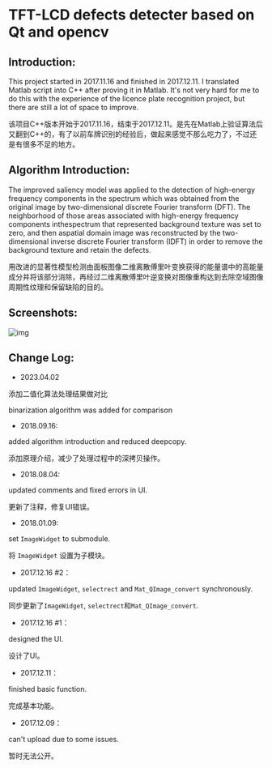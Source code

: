 # TFT-LCD defects detecter based on Qt and opencv
## Introduction: ##

This project started in 2017.11.16 and finished in 2017.12.11. I translated Matlab script into C++ after proving it in Matlab. It's not very hard for me to do this with the experience of the licence plate recognition project, but there are still a lot of space to improve.

该项目C++版本开始于2017.11.16，结束于2017.12.11。是先在Matlab上验证算法后又翻到C++的，有了以前车牌识别的经验后，做起来感觉不那么吃力了，不过还是有很多不足的地方。 

## Algorithm Introduction: 

The improved saliency model was applied to the detection of high-energy frequency components in the spectrum which was obtained from the original image by two-dimensional discrete Fourier transform (DFT). The neighborhood of those areas associated with high-energy frequency components inthespectrum that represented background texture was set to zero, and then aspatial domain image was reconstructed by the two-dimensional inverse discrete Fourier transform (IDFT) in order to remove the background texture and retain the defects.

用改进的显著性模型检测由面板图像二维离散傅里叶变换获得的能量谱中的高能量成分并将该部分消除，再经过二维离散傅里叶逆变换对图像重构达到去除空域图像周期性纹理和保留缺陷的目的。

## Screenshots:  ##
![img](https://github.com/WangHongshuo/Readme_Images_Repository/blob/master/TFT-LCD_defects_detecter-Qt-opencv/Demo.gif)

## Change Log: ##

- 2023.04.02

添加二值化算法处理结果做对比

binarization algorithm was added for comparison

- 2018.09.16:

added algorithm introduction and reduced deepcopy.

添加原理介绍，减少了处理过程中的深拷贝操作。

- 2018.08.04:

updated comments and fixed errors in UI.

更新了注释，修复UI错误。

- 2018.01.09:

set `ImageWidget` to submodule.

将 `ImageWidget` 设置为子模块。

- 2017.12.16 #2：

updated `ImageWidget`, `selectrect` and `Mat_QImage_convert` synchronously.

同步更新了`ImageWidget`, `selectrect`和`Mat_QImage_convert`.

- 2017.12.16 #1：

designed the UI.

设计了UI。

- 2017.12.11：

finished basic function.

完成基本功能。

- 2017.12.09：

can't upload due to some issues.

暂时无法公开。
